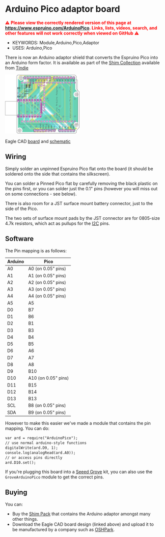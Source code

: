 <!--- Copyright (c) 2015 Gordon Williams, Pur3 Ltd. See the file LICENSE for copying permission. -->
Arduino Pico adaptor board
=======================

<span style="color:red">:warning: **Please view the correctly rendered version of this page at https://www.espruino.com/ArduinoPico. Links, lists, videos, search, and other features will not work correctly when viewed on GitHub** :warning:</span>

* KEYWORDS: Module,Arduino,Pico,Adaptor
* USES: Arduino,Pico

There is now an Arduino adaptor shield that converts the Espruino Pico into an Arduino form factor. It is available as part of the [Shim Collection](/Shims) available from [Tindie](https://www.tindie.com/products/gfwilliams/espruino-pico-adaptor-pack/)

[![](ArduinoPico/arduino.png)](https://www.tindie.com/products/gfwilliams/espruino-pico-adaptor-pack/)

Eagle CAD [board](https://raw.githubusercontent.com/espruino/EspruinoBoard/master/Pico/Adaptors/eagle/arduino.brd)
 and [schematic](https://raw.githubusercontent.com/espruino/EspruinoBoard/master/Pico/Adaptors/eagle/arduino.sch)


Wiring
------

Simply solder an unpinned Espruino Pico flat onto the board (it should be soldered onto the side that contains the silkscreen).

You can solder a Pinned Pico flat by carefully removing the black plastic on the pins first, or you can solder just the 0.1" pins (however you will miss out on some connections - see below).

There is also room for a JST surface mount battery connector, just to the side of the Pico.

The two sets of surface mount pads by the JST connector are for 0805-size 4.7k resistors, which act as pullups for the [I2C](/I2C) pins.


Software
-------

The Pin mapping is as follows:

| Arduino | Pico |
|-----|------|
| A0  | A0 (on 0.05" pins)  |
| A1  | A1 (on 0.05" pins)   |
| A2  | A2 (on 0.05" pins)   |
| A3  | A3 (on 0.05" pins)   |
| A4  | A4 (on 0.05" pins)   |
| A5  | A5   |
| D0  | B7   |
| D1  | B6   |
| D2  | B1   |
| D3  | B3   |
| D4  | B4   |
| D5  | B5   |
| D6  | A6   |
| D7  | A7   |
| D8  | A8   |
| D9  | B10  |
| D10 |  A10 (on 0.05" pins) |
| D11 |  B15 |
| D12 |  B14 |
| D13 |  B13 |
| SCL |  B8 (on 0.05" pins)  |
| SDA |  B9 (on 0.05" pins)  |

However to make this easier we've made a module that contains the pin mapping. You can do:

```
var ard = require("ArduinoPico");
// use normal arduino-style functions
digitalWrite(ard.D9, 1);
console.log(analogRead(ard.A0));
// or access pins directly
ard.D10.set();
```

If you're plugging this board into a [Seeed Grove](/Grove) kit, you can also use the `GroveArduinoPico` module to get the correct pins.

Buying
------

You can:

* Buy the [Shim Pack](/Shims) that contains the Arduino adaptor amongst many other things.
* Download the Eagle CAD board design (linked above) and upload it to be manufactured by a company such as [OSHPark](https://www.oshpark.com/).
